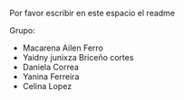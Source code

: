 Por favor escribir en este espacio el readme

Grupo:

- Macarena Ailen Ferro
- Yaidny junixza Briceño cortes
- Daniela Correa
- Yanina Ferreira 
- Celina Lopez